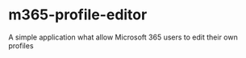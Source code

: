 # m365-profile-editor
A simple application what allow Microsoft 365 users to edit their own profiles
